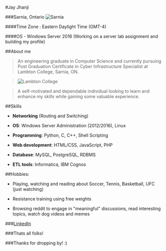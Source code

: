 #Jay Jhanji

###Sarnia, Ontario
![Sarnia](https://www.iheartradio.ca/image/policy:1.8515362:1540242917/am800-news-blue-water-bridge-sarnia-istock.jpg?f=default&$p$f=2ec59b7)

####Time Zone : Eastern Daylight Time (GMT-4)

####OS - Windows Server 2016 (Working on a server lab assignment and building my profile)

##About me
>An engineering graduate in Computer Science and currently pursuing Post Graduation Certificate in 
Cyber Infrastructure Specialist at Lambton College, Sarnia, ON. 

>![Lambton College](https://communities-wcmimages-cache.prod.postmedia.digital/images?url=http://storage.theobserver.ca/v1/dynamic_resize/sws_path/suns-prod-images/1297958617388_ORIGINAL.jpg%3Fsize=650x&w=840&h=420)

>A self-motivated and dependable individual looking to learn and 
enhance my skills while gaining some valuable experience.

##Skills
- **Networking** (Routing and Switching)

- **OS**: Windows Server Administration (2012/2016), Linux

- **Programming**: Python, C, C++, Shell Scripting

- **Web development**: HTML/CSS, JavaScript, PHP
 
- **Database**: MySQL, PostgreSQL, RDBMS

- **ETL tools**: Informatica, IBM Cognos

##Hobbies:
-  Playing, watching and reading about Soccer, Tennis, Basketball, UFC (just watching)

- Resistance training using free weights

+ Browsing reddit to engage in "meaningful" discussions, read interesting topics, watch dog videos and memes

###[LinkedIn](https://www.linkedin.com/in/ujjwaljhanji/)

###Thats all folks!

###Thanks for dropping by! :)


